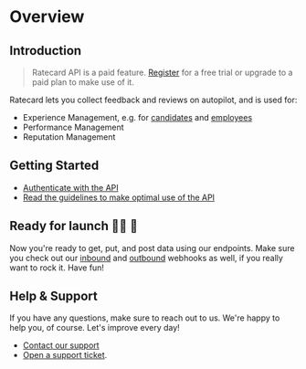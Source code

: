 # Overview
## Introduction
> Ratecard API is a paid feature. [Register](http://ratecard.io/register?source=API-docs) for a free trial or upgrade to a paid plan to make use of it.

Ratecard lets you collect feedback and reviews on autopilot, and is used for:
- Experience Management, e.g. for [candidates](https://ratecard.io/candidate-experience) and [employees](https://ratecard.io/employee-experience)
- Performance Management
- Reputation Management

## Getting Started

- [Authenticate with the API](./getting-started/authentication.md)
- [Read the guidelines to make optimal use of the API](./getting-started/authentication.md)

## Ready for launch 💪🏼 🚀
Now you're ready to get, put, and post data using our endpoints. Make sure you check out our [inbound](./webhooks/inbound/how-to-use.md) and [outbound](./webhooks/outbound/how-to-use.md) webhooks as well, if you really want to rock it. Have fun! 

## Help & Support
If you have any questions, make sure to reach out to us. We're happy to help you, of course. Let's improve every day!
- [Contact our support](mailto:support@ratecard.io)
- [Open a support ticket](https://support.ratecard.io/hc/en-nl/requests/new).